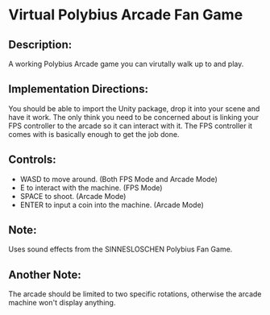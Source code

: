 # Virtual Polybius Arcade Fan Game

## Description:
  A working Polybius Arcade game you can virutally walk up to and play. 

## Implementation Directions:
  You should be able to import the Unity package, drop it into your scene and have it work.
The only think you need to be concerned about is linking your FPS controller to the arcade so it can interact with it.
The FPS controller it comes with is basically enough to get the job done.

## Controls:
  * WASD to move around. (Both FPS Mode and Arcade Mode)
  * E to interact with the machine. (FPS Mode)
  * SPACE to shoot. (Arcade Mode)
  * ENTER to input a coin into the machine. (Arcade Mode)

## Note:
  Uses sound effects from the SINNESLOSCHEN Polybius Fan Game.

## Another Note:
  The arcade should be limited to two specific rotations, otherwise the arcade machine won't display anything.
